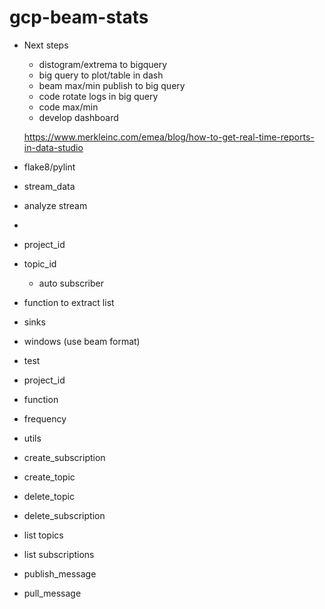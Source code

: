 # gcp-beam-stats

* Next steps
  * distogram/extrema to bigquery
  * big query to plot/table in dash
  * beam max/min publish to big query
  * code rotate logs in big query
  * code max/min
  * develop dashboard

  https://www.merkleinc.com/emea/blog/how-to-get-real-time-reports-in-data-studio

* flake8/pylint

* stream_data

* analyze stream
 - 

* project_id
* topic_id
    * auto subscriber
* function to extract list
* sinks
* windows (use beam format)

* test
* project_id
* function
* frequency

* utils
* create_subscription
* create_topic
* delete_topic
* delete_subscription
* list topics
* list subscriptions
* publish_message
* pull_message
